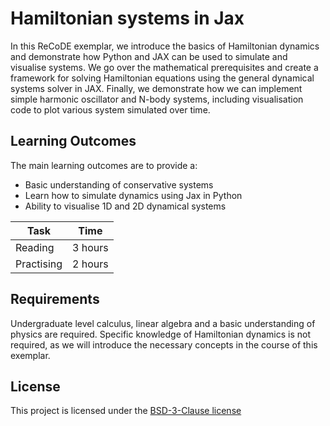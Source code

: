 # Hamiltonian systems in Jax

In this ReCoDE exemplar, we introduce the basics of Hamiltonian dynamics and demonstrate how Python and JAX can be used to simulate and visualise systems. We go over the mathematical prerequisites and create a framework for solving Hamiltonian equations using the general dynamical systems solver in JAX. Finally, we demonstrate how we can implement simple harmonic oscillator and N-body systems, including visualisation code to plot various system simulated over time.

## Learning Outcomes

The main learning outcomes are to provide a:

- Basic understanding of conservative systems
- Learn how to simulate dynamics using Jax in Python
- Ability to visualise 1D and 2D dynamical systems

| Task       | Time    |
| ---------- | ------- |
| Reading    | 3 hours |
| Practising | 2 hours |

## Requirements

Undergraduate level calculus, linear algebra and a basic understanding of physics are required. Specific knowledge of Hamiltonian dynamics is not required, as we will introduce the necessary concepts in the course of this exemplar.

## License

This project is licensed under the [BSD-3-Clause license](LICENSE.md)
